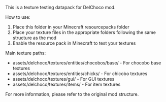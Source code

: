 This is a texture testing datapack for DelChoco mod.

How to use:
1. Place this folder in your Minecraft resourcepacks folder
2. Place your texture files in the appropriate folders following the same structure as the mod
3. Enable the resource pack in Minecraft to test your textures

Main texture paths:
- assets/delchoco/textures/entities/chocobos/base/ - For chocobo base textures
- assets/delchoco/textures/entities/chicks/ - For chicobo textures
- assets/delchoco/textures/gui/ - For GUI textures
- assets/delchoco/textures/items/ - For item textures

For more information, please refer to the original mod structure.
